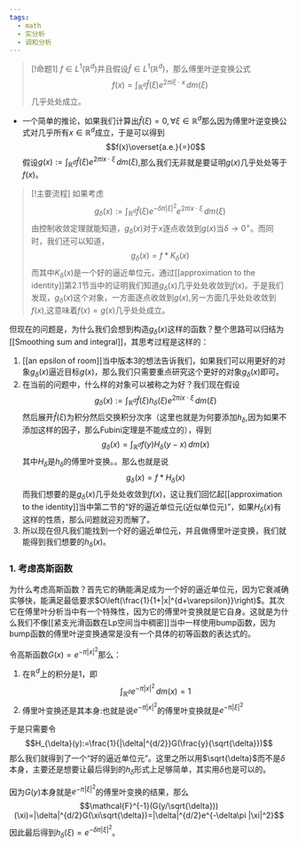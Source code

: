 ```yaml
---
tags:
  - math
  - 实分析
  - 调和分析
---
```


> [!命题1]
> $f \in L^1(\mathbb{R}^d)$并且假设$\widehat{f}\in L^1(\mathbb{R}^d)$，那么傅里叶逆变换公式$$f(x)=\int_{\mathbb{R}^d }\widehat{f}(\xi)e^{2\pi i \xi \cdot x}\,dm(\xi)$$几乎处处成立。

* 一个简单的推论，如果我们计算出$\widehat{f}(\xi)=0,\forall \xi\in \mathbb{R}^d$那么因为傅里叶逆变换公式对几乎所有$x \in \mathbb{R}^d$成立，于是可以得到$$f(x)\overset{a.e.}{=}0$$
假设$g(x):=\int_{\mathbb{R}^d}\widehat{f}(\xi)e^{2\pi i x \cdot \xi}\,dm(\xi)$,那么我们无非就是要证明$g(x)$几乎处处等于$f(x)$。

> [!主要流程]
> 如果考虑
> $$g_{\delta}(x):=\int_{\mathbb{R}^d}\widehat{f}(\xi)e^{-\delta\pi |\xi|^2}e^{2\pi i x \cdot \xi}\,dm(\xi)$$由控制收敛定理就能知道，$g_{\delta}(x)$对于$x$逐点收敛到$g(x)$当$\delta\to 0^{+}$。而同时，我们还可以知道，$$g_{\delta}(x)=f*K_{\delta}(x)$$而其中$K_{\delta}(x)$是一个好的逼近单位元，通过[[approximation to the identity]]第2.1节当中的证明我们知道$g_{\delta}(x)$几乎处处收敛到$f(x)$。于是我们发现，$g_{\delta}(x)$这个对象，一方面逐点收敛到$g(x)$,另一方面几乎处处收敛到$f(x)$,这意味着$f(x)=g(x)$几乎处处成立。

但现在的问题是，为什么我们会想到构造$g_{\delta}(x)$这样的函数？整个思路可以归结为[[Smoothing sum and integral]]，其思考过程是这样的：
1. [[an epsilon of room]]当中版本3的想法告诉我们，如果我们可以用更好的对象$g_{\delta}(x)$逼近目标$g(x)$，那么我们只需要重点研究这个更好的对象$g_{\delta}(x)$即可。
2. 在当前的问题中，什么样的对象可以被称之为好？我们现在假设$$g_{\delta}(x):=\int_{\mathbb{R}^d}\widehat{f}(\xi)h_{\delta}(\xi)e^{2\pi i x \cdot \xi}\,dm(\xi)$$然后展开$\widehat{f}(\xi)$为积分然后交换积分次序（这里也就是为何要添加$h_{\delta}$,因为如果不添加这样的因子，那么Fubini定理是不能成立的），得到$$g_{\delta}(x)=\int_{\mathbb{R}^d}f(y)H_{\delta}(y-x)\,dm(x)$$其中$H_{\delta}$是$h_{\delta}$的傅里叶变换。。那么也就是说$$g_{\delta}(x)=f*H_{\delta}(x)$$而我们想要的是$g_{\delta}(x)$几乎处处收敛到$f(x)$，这让我们回忆起[[approximation to the identity]]当中第二节的“好的逼近单位元(近似单位元)”，如果$H_{\delta}(x)$有这样的性质，那么问题就迎刃而解了。
3. 所以现在但凡我们能找到一个好的逼近单位元，并且做傅里叶逆变换，我们就能得到我们想要的$h_{\delta}(x)$。

### 1. 考虑高斯函数

为什么考虑高斯函数？首先它的确能满足成为一个好的逼近单位元，因为它衰减确实够快，能满足最低要求$O\left(\frac{1}{1+|x|^{d+\varepsilon}}\right)$。其次它在傅里叶分析当中有一个特殊性，因为它的傅里叶变换就是它自身。这就是为什么我们不像[[紧支光滑函数在Lp空间当中稠密]]当中一样使用bump函数，因为bump函数的傅里叶逆变换通常是没有一个具体的初等函数的表达式的。

令高斯函数$G(x)=e^{-\pi |x|^2}$那么：
1. 在$\mathbb{R}^d$上的积分是1，即$$\int_{\mathbb{R}^d}e^{-\pi |x|^2}\,dm(x)=1$$
2. 傅里叶变换还是其本身:也就是说$e^{-\pi |x|^2}$的傅里叶变换就是$e^{-\pi |\xi|^2}$

于是只需要令$$H_{\delta}(y):=\frac{1}{|\delta|^{d/2}}G(\frac{y}{\sqrt{\delta}})$$那么我们就得到了一个“好的逼近单位元”。这里之所以用$\sqrt{\delta}$而不是$\delta$本身，主要还是想要让最后得到的$h_{\delta}$形式上足够简单，其实用$\delta$也是可以的。

因为$G(y)$本身就是$e^{-\pi |\xi|^2}$的傅里叶变换的结果，那么$$\mathcal{F}^{-1}(G(y/\sqrt{\delta}))(\xi)=|\delta|^{d/2}G(\xi\sqrt{\delta})=|\delta|^{d/2}e^{-\delta\pi |\xi|^2}$$因此最后得到$h_{\delta}(\xi)=e^{-\delta\pi |\xi|^2}$。

